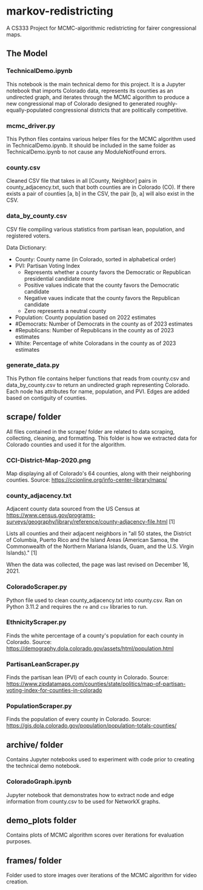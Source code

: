 # markov-redistricting

A CS333 Project for MCMC-algorithmic redistricting for fairer congressional maps.

## The Model

### TechnicalDemo.ipynb

This notebook is the main technical demo for this project. It is a Jupyter notebook that imports Colorado data, represents its counties as an undirected graph, and iterates through the MCMC algorithm to produce a new congressional map of Colorado designed to generated roughly-equally-populated congressional districts that are politically competitive.


### mcmc_driver.py

This Python files contains various helper files for the MCMC algorithm used in TechnicalDemo.ipynb. It should be included in the same folder as TechnicalDemo.ipynb to not cause any ModuleNotFound errors.


### county.csv

Cleaned CSV file that takes in all \[County, Neighbor\] pairs in county_adjacency.txt, such that both counties are in Colorado (CO). If there exists a pair of counties \[a, b\] in the CSV, the pair \[b, a\] will also exist in the CSV.


### data_by_county.csv

CSV file compiling various statistics from partisan lean, population, and registered voters.

Data Dictionary:

- County: County name (in Colorado, sorted in alphabetical order)
- PVI: Partisan Voting Index
  - Represents whether a county favors the Democratic or Republican presidential candidate more
  - Positive values indicate that the county favors the Democratic candidate
  - Negative vaues indicate that the county favors the Republican candidate
  - Zero represents a neutral county
- Population: County population based on 2022 estimates
- #Democrats: Number of Democrats in the county as of 2023 estimates
- #Republicans: Number of Republicans in the county as of 2023 estimates
- White: Percentage of white Coloradans in the county as of 2023 estimates


### generate_data.py

This Python file contains helper functions that reads from county.csv and data_by_county.csv to return an undirected graph representing Colorado. Each node has attributes for name, population, and PVI. Edges are added based on contiguity of counties.


## scrape/ folder

All files contained in the scrape/ folder are related to data scraping, collecting, cleaning, and formatting. This folder is how we extracted data for Colorado counties and used it for the algorithm.


### CCI-District-Map-2020.png

Map displaying all of Colorado's 64 counties, along with their neighboring counties.
Source: https://ccionline.org/info-center-library/maps/


### county_adjacency.txt

Adjacent county data sourced from the US Census at https://www.census.gov/programs-surveys/geography/library/reference/county-adjacency-file.html \[1\]

Lists all counties and their adjacent neighbors in "all 50 states, the District of Columbia, Puerto Rico and the Island Areas (American Samoa, the Commonwealth of the Northern Mariana Islands, Guam, and the U.S. Virgin Islands)." \[1\]

When the data was collected, the page was last revised on December 16, 2021.


### ColoradoScraper.py

Python file used to clean county_adjacency.txt into county.csv. Ran on Python 3.11.2 and requires the `re` and `csv` libraries to run.


### EthnicityScraper.py

Finds the white percentage of a county's population for each county in Colorado.
Source: https://demography.dola.colorado.gov/assets/html/population.html


### PartisanLeanScraper.py

Finds the partisan lean (PVI) of each county in Colorado.
Source: https://www.zipdatamaps.com/counties/state/politics/map-of-partisan-voting-index-for-counties-in-colorado



### PopulationScraper.py

Finds the population of every county in Colorado.
Source: https://gis.dola.colorado.gov/population/population-totals-counties/


## archive/ folder

Contains Jupyter notebooks used to experiment with code prior to creating the technical demo notebook.


### ColoradoGraph.ipynb

Jupyter notebook that demonstrates how to extract node and edge information from county.csv to be used for NetworkX graphs.


## demo_plots folder

Contains plots of MCMC algorithm scores over iterations for evaluation purposes.


## frames/ folder

Folder used to store images over iterations of the MCMC algorithm for video creation.

